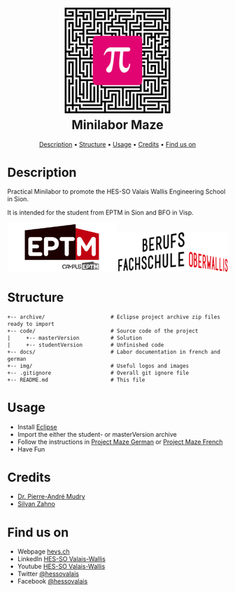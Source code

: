 <h1 align="center">
  <br>
  <img src="./img/maze.svg" alt="Minilabor Maze" width="250">
  <br>
  Minilabor Maze
  <br>
</h1>


<p align="center">
  <a href="#description">Description</a> •
  <a href="#structure">Structure</a> •
  <a href="#usage">Usage</a> •
  <a href="#credits">Credits</a> •
  <a href="#find-us-on">Find us on</a>
</p>

# Description

Practical Minilabor to promote the HES-SO Valais Wallis Engineering School in Sion.

It is intended for the student from EPTM in Sion and BFO in Visp.

  <img src="./img/eptm-logo.svg" alt="eptm logo" width="250">
  <img src="./img/bfo-logo.png" alt="bfo logo" width="250">

# Structure

```
+-- archive/                     # Eclipse project archive zip files ready to import
+-- code/                        # Source code of the project
|     +-- masterVersion          # Solution
|     +-- studentVersion         # Unfinished code
+-- docs/                        # Labor documentation in french and german
+-- img/                         # Useful logos and images
+-- .gitignore                   # Overall git ignore file
+-- README.md                    # This file
```

# Usage
* Install [Eclipse](https://www.eclipse.org/downloads)
* Import the either the student- or masterVersion archive
* Follow the instructions in [Project Maze German](docs/Projet_MAZE-d.pdf) or [Project Maze French](docs/Projet_MAZE-f.pdf)
* Have Fun

# Credits

* [Dr. Pierre-André Mudry](mailto:pierre-andre.mudry@hevs.ch)
* [Silvan Zahno](mailto:silvan.zahno@hevs.ch)

# Find us on

* Webpage [hevs.ch](https://www.hevs.ch)
* LinkedIn [HES-SO Valais-Wallis](https://www.linkedin.com/groups/104343/)
* Youtube [HES-SO Valais-Wallis](https://www.youtube.com/user/HESSOVS/)
* Twitter [@hessovalais](https://twitter.com/hessovalais)
* Facebook [@hessovalais](https://www.facebook.com/hessovalais)